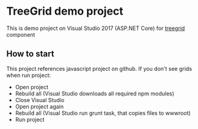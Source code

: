 # TreeGrid demo project
This is demo project on Visual Studio 2017 (ASP.NET Core) for [treegrid](https://github.com/miptleha/treegrid-js) component

## How to start
This project references javascript project on github. If you don't see grids when run project:
<ul>
  <li>Open project</li>
  <li>Rebuild all (Visual Studio downloads all required npm modules)</li>
  <li>Close Visual Studio</li>
  <li>Open project again</li>
  <li>Rebuild all (Visual Studio run grunt task, that copies files to wwwroot)</li>
  <li>Run project</li>
</ul>
